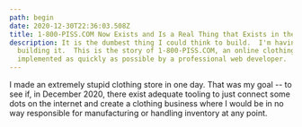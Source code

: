 ```yaml
---
path: begin
date: 2020-12-30T22:36:03.508Z
title: 1-800-PISS.COM Now Exists and Is a Real Thing that Exists in the World
description: It is the dumbest thing I could think to build.  I'm having fun
  building it.  This is the story of 1-800-PISS.COM, an online clothing store
  implemented as quickly as possible by a professional web developer.
---
```

I made an extremely stupid clothing store in one day.  That was my goal -- to see if, in December 2020, there exist adequate tooling to just connect some dots on the internet and create a clothing business where I would be in no way responsible for manufacturing or handling inventory at any point.